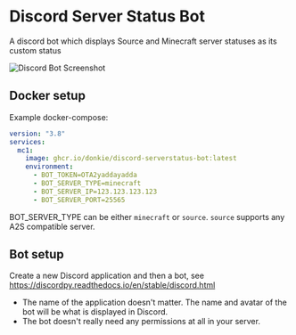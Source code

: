
# Discord Server Status Bot
A discord bot which displays Source and Minecraft server statuses as its custom status

![Discord Bot Screenshot](https://user-images.githubusercontent.com/2332094/154353131-54e9f295-b45c-4e47-a78d-b99bd445813c.png)

## Docker setup

Example docker-compose:

```yml
version: "3.8"
services:
  mc1:
    image: ghcr.io/donkie/discord-serverstatus-bot:latest
    environment:
      - BOT_TOKEN=OTA2yaddayadda
      - BOT_SERVER_TYPE=minecraft
      - BOT_SERVER_IP=123.123.123.123
      - BOT_SERVER_PORT=25565
```

BOT_SERVER_TYPE can be either `minecraft` or `source`. `source` supports any A2S compatible server.

## Bot setup
Create a new Discord application and then a bot, see https://discordpy.readthedocs.io/en/stable/discord.html
* The name of the application doesn't matter. The name and avatar of the bot will be what is displayed in Discord.
* The bot doesn't really need any permissions at all in your server.
